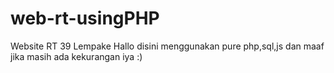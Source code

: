 # web-rt-usingPHP
Website RT 39 Lempake
Hallo disini menggunakan pure php,sql,js dan maaf jika masih ada kekurangan iya :)
